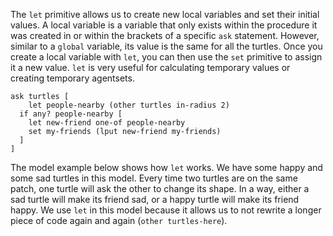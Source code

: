 The `let` primitive allows us to create new local variables and set their initial values. A local variable is a variable that only exists within the procedure it was created in or within the brackets of a specific `ask` statement. However, similar to a `global` variable, its value is the same for all the turtles. Once you create a local variable with `let`, you can then use the `set` primitive to assign it a new value. `let` is very useful for calculating temporary values or creating temporary agentsets.



```
ask turtles [
	let people-nearby (other turtles in-radius 2)
  if any? people-nearby [
  	let new-friend one-of people-nearby
  	set my-friends (lput new-friend my-friends)
  ]
]
```



The model example below shows how `let` works. We have some happy and some sad turtles in this model. Every time two turtles are on the same patch, one turtle will ask the other to change its shape. In a way, either a sad turtle will make its friend sad, or a happy turtle will make its friend happy. We use `let` in this model because it allows us to not rewrite a longer piece of code again and again (`other turtles-here`).

